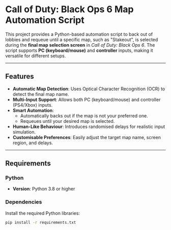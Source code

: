 # Call of Duty: Black Ops 6 Map Automation Script

This project provides a Python-based automation script to back out of lobbies and requeue until a specific map, such as "Stakeout", is selected during the **final map selection screen** in *Call of Duty: Black Ops 6*. The script supports **PC (keyboard/mouse)** and **controller** inputs, making it versatile for different setups.

---

## Features

- **Automatic Map Detection**: Uses Optical Character Recognition (OCR) to detect the final map name.
- **Multi-Input Support**: Allows both PC (keyboard/mouse) and controller (PS4/Xbox) inputs.
- **Smart Automation**:
  - Automatically backs out if the map is not your preferred one.
  - Requeues until your desired map is selected.
- **Human-Like Behaviour**: Introduces randomised delays for realistic input simulation.
- **Customisable Preferences**: Easily adjust the target map name, screen region, and delays.

---

## Requirements

### Python
- **Version**: Python 3.8 or higher

### Dependencies
Install the required Python libraries:
```bash
pip install -r requirements.txt
